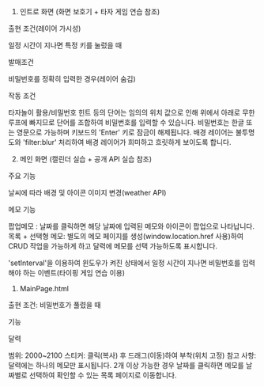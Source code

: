 1. 인트로 화면 (화면 보호기 + 타자 게임 연습 참조)


출현 조건(레이어 가시성)


일정 시간이 지나면
특정 키를 눌렀을 때

발매조건


비밀번호를 정확히 입력한 경우(레이어 숨김)

작동 조건


타자놀이 활용/비밀번호 힌트 등의 단어는 임의의 위치 값으로 인해 위에서 아래로 무한 루프에 빠지므로 단어를 조합하여 비밀번호를 입력할 수 있습니다.
비밀번호는 한글 또는 영문으로 가능하며 키보드의 'Enter' 키로 잠금이 해제됩니다.
배경 레이어는 불투명도와 'filter:blur' 처리하여 배경 레이어가 희미하고 흐릿하게 보이도록 합니다.

2. 메인 화면 (캘린더 실습 + 공개 API 실습 참조)


주요 기능


날씨에 따라 배경 및 아이콘 이미지 변경(weather API)


메모 기능


팝업메모 : 날짜를 클릭하면 해당 날짜에 입력된 메모와 아이콘이 팝업으로 나타납니다.
목록 + 선택형 메모: 별도의 메모 페이지를 생성(window.location.href 사용)하여 CRUD 작업을 가능하게 하고 달력에 메모를 선택 가능하도록 표시합니다.

'setInterval'을 이용하여 윈도우가 켜진 상태에서 일정 시간이 지나면 비밀번호를 입력해야 하는 이벤트(타이핑 게임 연습 이용)



1. MainPage.html


출현 조건: 비밀번호가 풀렸을 때


기능


달력


범위: 2000~2100
스티커: 클릭(복사) 후 드래그(이동)하여 부착(위치 고정)
참고 사항: 달력에는 하나의 메모만 표시됩니다. 2개 이상 가능한 경우 날짜를 클릭하면 메모를 날짜별로 선택하여 확인할 수 있는 목록 페이지로 이동합니다.
